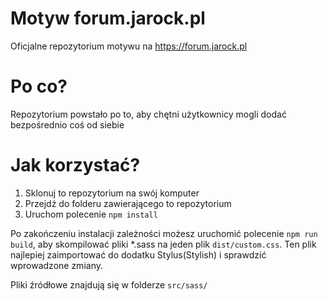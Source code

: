 # Motyw forum.jarock.pl
Oficjalne repozytorium motywu na https://forum.jarock.pl
# Po co?
Repozytorium powstało po to, aby chętni użytkownicy mogli dodać bezpośrednio coś od siebie
# Jak korzystać?
1. Sklonuj to repozytorium na swój komputer
2. Przejdź do folderu zawierającego to repozytorium
3. Uruchom polecenie ``npm install``

Po zakończeniu instalacji zależności możesz uruchomić polecenie ``npm run build``,
aby skompilować pliki \*.sass na jeden plik ``dist/custom.css``. Ten plik najlepiej
zaimportować do dodatku Stylus(Stylish) i sprawdzić wprowadzone zmiany.

Pliki źródłowe znajdują się w folderze ``src/sass/``
